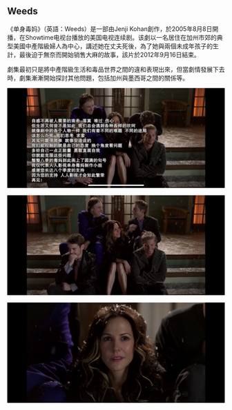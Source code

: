 ## Weeds
《单身毒妈》（英語：Weeds）是一部由Jenji Kohan創作，於2005年8月8日開播，在Showtime电视台播放的美国电视连续剧。该劇以一名居住在加州市郊的典型美國中產階級婦人為中心，講述她在丈夫死後，為了她與兩個未成年孩子的生計，最後迫于無奈而開始销售大麻的故事，該片於2012年9月16日結束。

劇集最初只是將中產階級生活和毒品世界之間的違和表現出來，但當劇情發展下去時，劇集漸漸開始探討其他問題，包括加州與墨西哥之間的關係等。

![weeds1.png](weeds/weeds1.png)

![weeds2.png](weeds/weeds2.png)

![weeds3.png](weeds/weeds3.png)